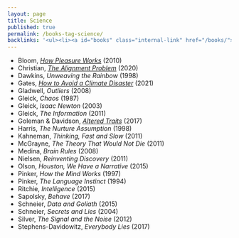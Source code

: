 ```yaml
---
layout: page
title: Science
published: true
permalink: /books-tag-science/
backlinks: '<ul><li><a id="books" class="internal-link" href="/books/">Books</a></li></ul>'
---
```


* Bloom, _<a id="bloom-how-pleasure-works" class="internal-link" href="/bloom-how-pleasure-works/">How Pleasure Works</a>_ (2010) 
* Christian, _<a id="christian-alignment-problem" class="internal-link" href="/christian-alignment-problem/">The Alignment Problem</a>_ (2020) 
* Dawkins, _Unweaving the Rainbow_ (1998) 
* Gates, _<a id="gates-climate-disaster" class="internal-link" href="/gates-climate-disaster/">How to Avoid a Climate Disaster</a>_ (2021) 
* Gladwell, _Outliers_ (2008) 
* Gleick, _Chaos_ (1987) 
* Gleick, _Isaac Newton_ (2003) 
* Gleick, _The Information_ (2011) 
* Goleman & Davidson, _<a id="goleman-and-davidson-altered-traits" class="internal-link" href="/goleman-and-davidson-altered-traits/">Altered Traits</a>_ (2017) 
* Harris, _The Nurture Assumption_ (1998) 
* Kahneman, _Thinking, Fast and Slow_ (2011) 
* McGrayne, _The Theory That Would Not Die_ (2011) 
* Medina, _Brain Rules_ (2008) 
* Nielsen, _Reinventing Discovery_ (2011) 
* Olson, _Houston, We Have a Narrative_ (2015) 
* Pinker, _How the Mind Works_ (1997) 
* Pinker, _The Language Instinct_ (1994) 
* Ritchie, _Intelligence_ (2015) 
* Sapolsky, _Behave_ (2017) 
* Schneier, _Data and Goliath_ (2015) 
* Schneier, _Secrets and Lies_ (2004) 
* Silver, _The Signal and the Noise_ (2012) 
* Stephens-Davidowitz, _Everybody Lies_ (2017) 
